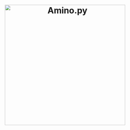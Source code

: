 <h1 align="center">
  <br>
  <a href="https://hiluex.github.io/Hiluex/"><img src="https://user-images.githubusercontent.com/45073703/177566625-9b84e793-4559-4475-ba54-8d3d5f4123d4.png" alt="Amino.py" width="400"></a>
</h1>
